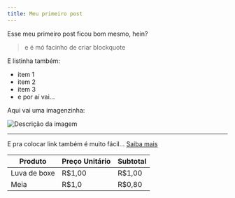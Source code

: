 ```yaml
---
title: Meu primeiro post
---
```


Esse meu primeiro post ficou bom mesmo, hein?

> e é mó facinho de criar blockquote

E listinha também:

- item 1
- item 2
- item 3
- e por aí vai...

Aqui vai uma imagenzinha:

![Descrição da imagem](https://farm6.staticflickr.com/5709/21096569620_22af3e0b30_m.jpg)

---

E pra colocar link também é muito fácil... [Saiba mais](https://farm6.staticflickr.com/5709/21096569620_22af3e0b30_m.jpg)

| Produto | Preço Unitário | Subtotal |
| ------- | -------------- | -------- |
| Luva de boxe | R$1,00 | R$1,00 |
| Meia | R$1,0 | R$0,80 |